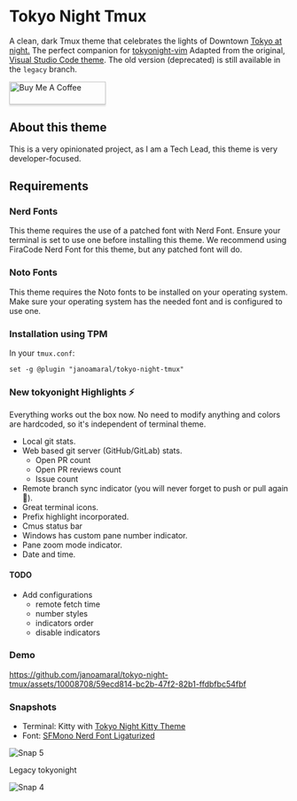 # Tokyo Night Tmux

A clean, dark Tmux theme that celebrates the lights of Downtown [Tokyo at night.](https://www.google.com/search?q=tokyo+night&newwindow=1&sxsrf=ACYBGNRiOGCstG_Xohb8CgG5UGwBRpMIQg:1571032079139&source=lnms&tbm=isch&sa=X&ved=0ahUKEwiayIfIhpvlAhUGmuAKHbfRDaIQ_AUIEigB&biw=1280&bih=666&dpr=2)
The perfect companion for [tokyonight-vim](https://github.com/ghifarit53/tokyonight-vim)
Adapted from the original, [Visual Studio Code theme](https://github.com/enkia/tokyo-night-vscode-theme).
The old version (deprecated) is still available in the `legacy` branch.

<a href="https://www.buymeacoffee.com/jano" target="_blank"><img src="https://www.buymeacoffee.com/assets/img/custom_images/orange_img.png" alt="Buy Me A Coffee" style="height: 41px !important;width: 174px !important;box-shadow: 0px 3px 2px 0px rgba(190, 190, 190, 0.5) !important;-webkit-box-shadow: 0px 3px 2px 0px rgba(190, 190, 190, 0.5) !important;" ></a>

## About this theme

This is a very opinionated project, as I am a Tech Lead, this theme is very developer-focused.

## Requirements

### Nerd Fonts

This theme requires the use of a patched font with Nerd Font. Ensure your terminal is set to use one before installing this theme. We recommend using FiraCode Nerd Font for this theme, but any patched font will do.

### Noto Fonts

This theme requires the Noto fonts to be installed on your operating system. Make sure your operating system has the needed font and is configured to use one.

### Installation using TPM

In your `tmux.conf`:
```
set -g @plugin "janoamaral/tokyo-night-tmux"
```


### New tokyonight Highlights ⚡

Everything works out the box now. No need to modify anything and colors are hardcoded, 
so it's independent of terminal theme.

- Local git stats.
- Web based git server (GitHub/GitLab) stats.
    - Open PR count
    - Open PR reviews count 
    - Issue count
- Remote branch sync indicator (you will never forget to push or pull again 🤪).
- Great terminal icons.
- Prefix highlight incorporated.
- Cmus status bar
- Windows has custom pane number indicator.
- Pane zoom mode indicator.
- Date and time.

#### TODO

- Add configurations
  - remote fetch time
  - number styles
  - indicators order
  - disable indicators

### Demo


https://github.com/janoamaral/tokyo-night-tmux/assets/10008708/59ecd814-bc2b-47f2-82b1-ffdbfbc54fbf



### Snapshots


- Terminal: Kitty with [Tokyo Night Kitty Theme](https://github.com/davidmathers/tokyo-night-kitty-theme)
- Font: [SFMono Nerd Font Ligaturized](https://github.com/shaunsingh/SFMono-Nerd-Font-Ligaturized)

![Snap 5](snaps/logico.png)

Legacy tokyonight

![Snap 4](snaps/l01.png)

